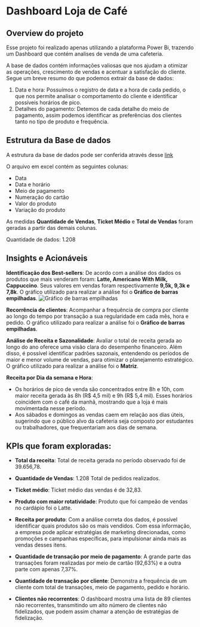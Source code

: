 # Dashboard Loja de Café

## Overview do projeto

Esse projeto foi realizado apenas utilizando a plataforma Power Bi, trazendo um Dashboard que contém analises de venda de uma cafeteria. 

A base de dados contém informações valiosas que nos ajudam a otimizar as operações, crescimento de vendas e acentuar a satisfação do cliente. Segue um breve resumo do que podemos extrair da base de dados: 

1. Data e hora: Possuímos o registro de data e a hora de cada pedido, o que nos permite analisar o comportamento do cliente e identificar possíveis horários de pico.
2. Detalhes do pagamento: Detemos de cada detalhe do meio de pagamento, assim podemos identificar as preferências dos clientes tanto no tipo de produto e frequência. 



## Estrutura da Base de dados 

A estrutura da base de dados pode ser conferida através desse [link](https://www.kaggle.com/datasets/ihelon/coffee-sales/data)

O arquivo em excel contém as seguintes colunas: 
* Data
* Data e horário
* Meio de pagamento
* Numeração do cartão
* Valor do produto
* Variação do produto
  
As medidas **Quantidade de Vendas**, **Ticket Médio** e **Total de Vendas** foram geradas a partir das demais colunas. 

Quantidade de dados: 1.208


## Insights e Acionáveis 

**Identificação dos Best-sellers**: De acordo com a análise dos dados os produtos que mais venderam foram: **Latte, Americano With Milk, Cappuccino**. Seus valores em vendas foram respectivamente **9,5k, 9,3k e 7,8k**. O gráfico utilizado para realizar a análise foi o **Gráfico de barras empilhadas**. ![Gráfico de barras empilhadas](https://imgur.com/CxDanoh)

**Recorrência de clientes**: Acompanhar a frequência de compra por cliente ao longo do tempo por transação a sua regularidade em cada mês, hora e pedido. O gráfico utilizado para realizar a análise foi o **Gráfico de barras empilhadas**.

**Análise de Receita e Sazonalidade**: Avaliar o total de receita gerada ao longo do ano oferece uma visão clara do desempenho financeiro. Além disso, é possível identificar padrões sazonais, entendendo os períodos de maior e menor volume de vendas, para otimizar o planejamento estratégico. O gráfico utilizado para realizar a análise foi o **Matriz**.

**Receita por Dia da semana e Hora**: 
* Os horários de pico de venda são concentrados entre 8h e 10h, com maior receita gerada às 8h (R$ 4,5 mil) e 9h (R$ 5,4 mil). Esses horários coincidem com o café da manhã, mostrando que a loja é mais movimentada nesse período. 
* Aos sábados e domingos as vendas caem em relação aos dias úteis, sugerindo que o público alvo da cafeteria seja composto por estudantes ou trabalhadores, que frequentariam aos dias de semana. 


## KPIs que foram exploradas:

* **Total da receita**: Total de receita gerada no período observado foi de 39.656,78.

* **Quantidade de Vendas**: 1.208 Total de pedidos realizados.

* **Ticket médio**: Ticket médio das vendas é de 32,83. 

* **Produto com maior rotatividade**: Produto que foi campeão de vendas no cardápio foi o Latte.

* **Receita por produto**: Com a análise correta dos dados, é possível identificar quais produtos são os mais vendidos. Com essa informação, a empresa pode aplicar estratégias de marketing direcionadas, como promoções e campanhas específicas, para impulsionar ainda mais as vendas desses itens. 

* **Quantidade de transação por meio de pagamento**: A grande parte das transações foram realizadas por meio de cartão (92,63%) e a outra parte com apenas 7,37%. 

* **Quantidade de transação por cliente**: Demonstra a frequência de um cliente com total de transações, meio de pagamento, pedido e horário.

* **Clientes não recorrentes**: O dashboard mostra uma lista de 89 clientes não recorrentes, transmitindo um alto número de clientes não fidelizados, que podem assim chamar a atenção de estratégias de fidelização. 

 


